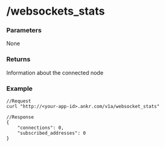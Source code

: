 # /websockets\_stats

### Parameters <a href="#parameters" id="parameters"></a>

None

### Returns <a href="#returns" id="returns"></a>

Information about the connected node

### Example

```
//Request
curl "http://<your-app-id>.ankr.com/v1a/websocket_stats" 

//Response
{
    "connections": 0,
    "subscribed_addresses": 0
}
```
